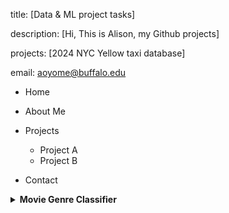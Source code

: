 title: [Data & ML project tasks]

description: [Hi, This is Alison, my Github projects]

projects: [2024 NYC Yellow taxi database]

email: aoyome@buffalo.edu

- Home
- About Me
- Projects
    - Project A
    - Project B

- Contact


<details>
  <summary><strong>Movie Genre Classifier</strong></summary>
  <p>Details about this project...</p>
</details>

